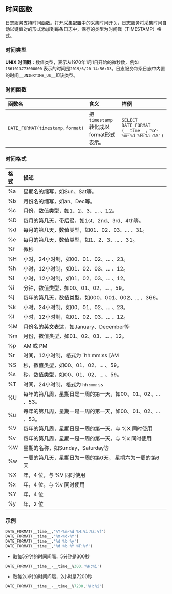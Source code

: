 ## 时间函数

日志服务支持时间函数。打开[采集配置]()中的采集时间开关，日志服务将采集时间自动以键值对的形式添加到每条日志中，保存的类型为时间戳（TIMESTAMP）格式。

### 时间类型

**UNIX 时间戳**：数值类型，表示从1970年1月1日开始的微秒数，例如`1561013773000000` 表示的时间是`2019/6/20 14:56:13`。日志服务每条日志中内置的时间`__UNINXTIME_US__`即该类型。

### 时间函数

| 函数名                          | 含义                                  | 样例                                                |
| :------------------------------ | :------------------------------------ | :-------------------------------------------------- |
| `DATE_FORMAT(timestamp,format)` | 把`timestamp`转化成以format形式表示。 | `SELECT DATE_FORMAT (__time__,'%Y-%m-%d %H:%i:%S')` |

### 时间格式

| 格式 | 描述                                                         |
| :--- | :----------------------------------------------------------- |
| %a   | 星期名的缩写，如Sun、Sat等。                                 |
| %b   | 月份名的缩写，如an、Dec等。                                  |
| %c   | 月份，数值类型，如1、2、3、... 、12。                        |
| %D   | 每月的第几天，带后缀，如1st、2nd、3rd、4th等。               |
| %d   | 每月的第几天，数值类型，如01、02、03、... 、31。             |
| %e   | 每月的第几天，数值类型，如1、2、3、... 、31。                |
| %f   | 微秒                                                         |
| %H   | 小时，24小时制，如00、01、02、... 、23。                     |
| %h   | 小时，12小时制，如01、02、03、... 、12。                     |
| %I   | 小时，12小时制，如01、02、03、... 、12。                     |
| %i   | 分钟，数值类型，如00、01、02、... 、59。                     |
| %j   | 每年的第几天，数值类型，如000、001、002、... 、366。         |
| %k   | 小时，24小时制，如00、01、02、... 、23。                     |
| %l   | 小时，12小时制，如01、02、03、... 、12。                     |
| %M   | 月份名的英文表达，如January、December等                      |
| %m   | 月份，数值类型，如01、02、03、... 、12。                     |
| %p   | AM 或 PM                                                     |
| %r   | 时间，12小时制，格式为  `hh:mm:ss [AM | PM]`                 |
| %S   | 秒，数值类型，如00、01、02、... 、59。                       |
| %s   | 秒，数值类型，如00、01、02、... 、59。                       |
| %T   | 时间，24小时制，格式为  `hh:mm:ss`                           |
| %U   | 每年的第几周，星期日是一周的第一天，如00、01、02、... 、53。 |
| %u   | 每年的第几周，星期一是一周的第一天，如00、01、02、... 、53。 |
| %V   | 每年的第几周，星期日是一周的第一天，与 %X 同时使用           |
| %v   | 每年的第几周，星期一是一周的第一天，与 %x 同时使用           |
| %W   | 星期的名称，如Sunday、Saturday等                             |
| %w   | 一周的第几天，星期日为一周的第0天， 星期六为一周的第6天      |
| %X   | 年，4 位，与 %V 同时使用                                     |
| %x   | 年，4 位，与 %v 同时使用                                     |
| %Y   | 年，4 位                                                     |
| %y   | 年，2 位                                                     |

### 示例

```sql
DATE_FORMAT(__time__,'%Y-%m-%d %H:%i:%s:%f')
DATE_FORMAT(__time__,'%m-%d-%Y')
DATE_FORMAT(__time__,'%d %b %y')
DATE_FORMAT(__time__,'%d %b %Y %T:%f')
```

- 取每5分钟的时间间隔，5分钟是300秒

```sql
DATE_FORMAT(__time__-__time__%300,'%H:%i')
```

- 取每2小时的时间间隔，2小时是7200秒

```sql
DATE_FORMAT(__time__-__time__%7200,'%H:%i')
```

